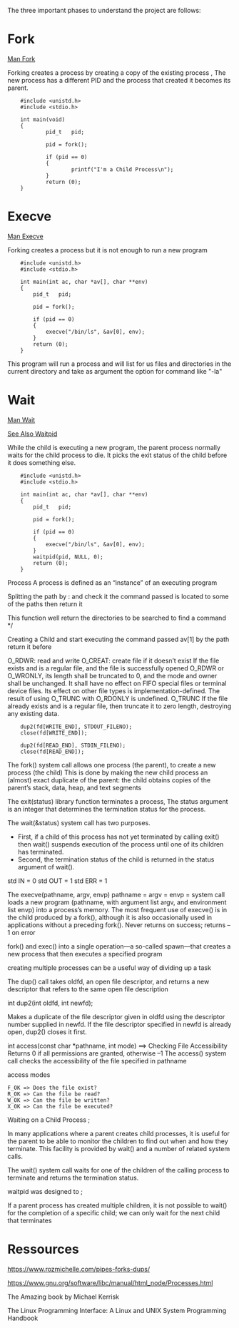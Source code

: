 The three important phases to understand the project are follows:

# Fork

[Man Fork](https://man7.org/linux/man-pages/man2/fork.2.html)

Forking creates a process by creating a copy of the existing process , The new process has a different PID and the process that created it becomes its parent.

        #include <unistd.h>
        #include <stdio.h>

        int main(void)
        {
                pid_t   pid;

                pid = fork();

                if (pid == 0)
                {
                        printf("I'm a Child Process\n");
                }
                return (0);
        }

# Execve

[Man Execve](https://man7.org/linux/man-pages/man2/execve.2.html)

Forking creates a process but it is not enough to run a new program


        #include <unistd.h>
        #include <stdio.h>
       
        int main(int ac, char *av[], char **env)
        {
            pid_t   pid;
        
            pid = fork();
        
            if (pid == 0)
            {
                execve("/bin/ls", &av[0], env);
            }
            return (0);
        }
        
This program will run a process and will list for us files and directories in the current directory and take as argument the option for command like "-la"

# Wait

[Man Wait](https://man7.org/linux/man-pages/man2/wait.2.html)

[See Also Waitpid](https://man7.org/linux/man-pages/man3/waitpid.3p.html)

While the child is executing a new program, the parent process normally waits for the child process to die.
It picks the exit status of the child before it does something else.





        #include <unistd.h>
        #include <stdio.h>
        
        int main(int ac, char *av[], char **env)
        {
            pid_t   pid;
        
            pid = fork();
        
            if (pid == 0)
            {
                execve("/bin/ls", &av[0], env);
            }
            waitpid(pid, NULL, 0);
            return (0);
        }


Process A process is defined as an “instance” of an executing program

Splitting the path by : and check it the command passed is located to some of the paths then return it

This function well return the directories to be searched to find a command */

Creating a Child and start executing the command passed av[1] by the path return it before


O_RDWR: read and write
O_CREAT: create file if it doesn’t exist
If the file exists and is a regular file, and the file is successfully opened O_RDWR or O_WRONLY, its length shall be truncated to 0, and the mode and owner shall be unchanged. It shall have no effect on FIFO special files or terminal device files. Its effect on other file types is implementation-defined. The result of using O_TRUNC with O_RDONLY is undefined.
O_TRUNC If the file already exists and is a regular file, then truncate it to zero length, destroying any existing data. 

        dup2(fd[WRITE_END], STDOUT_FILENO);
        close(fd[WRITE_END]);

        dup2(fd[READ_END], STDIN_FILENO);
        close(fd[READ_END]);

The fork() system call allows one process (the parent), to create a new process (the child)
This is done by making the new child process an (almost) exact duplicate of the parent: the child obtains copies of the parent’s stack, data, heap,
and text segments

The exit(status) library function terminates a process, The status argument is an integer that
determines the termination status for the process.


The wait(&status) system call has two purposes.

- First, if a child of this process has not yet terminated by calling exit()
then wait() suspends execution of the process until one of its children has terminated. 
- Second, the termination status of the child is returned in the status argument of wait().



std IN   = 0
std OUT  = 1
std ERR  = 1


The execve(pathname, argv, envp) 
pathname = 
argv = 
envp = 
system call loads a new program (pathname, with argument list argv, and environment list envp) into a process’s memory.
The most frequent use of execve() is in the child produced by a fork(), although
it is also occasionally used in applications without a preceding fork().
Never returns on success; returns –1 on error


fork() and exec() into a single operation—a so-called spawn—that creates a new process that then executes a specified program


creating multiple processes can be a useful way of dividing up a task




The dup() call takes oldfd, an open file descriptor, and returns a new descriptor that 
refers to the same open file description


int dup2(int oldfd, int newfd);

Makes a duplicate of the file descriptor given in oldfd using
the descriptor number supplied in newfd. If the file descriptor specified in newfd is
already open, dup2() closes it first.


int access(const char *pathname, int mode) ==>  Checking File Accessibility
Returns 0 if all permissions are granted, otherwise –1
The access() system call checks the accessibility of the file specified in pathname

access modes

    F_OK => Does the file exist?
    R_OK => Can the file be read?
    W_OK => Can the file be written?
    X_OK => Can the file be executed?


Waiting on a Child Process ;

In many applications where a parent creates child processes, it is useful for the
parent to be able to monitor the children to find out when and how they terminate.
This facility is provided by wait() and a number of related system calls.


The wait() system call waits for one of the children of the calling
process to terminate and returns the termination status.

waitpid was designed to ;

If a parent process has created multiple children, it is not possible to wait() for the
completion of a specific child; we can only wait for the next child that terminates

# Ressources

https://www.rozmichelle.com/pipes-forks-dups/

https://www.gnu.org/software/libc/manual/html_node/Processes.html

The Amazing book by Michael Kerrisk

The Linux Programming Interface: A Linux and UNIX System Programming Handbook
